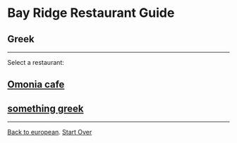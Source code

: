 # Bay Ridge Restaurant Guide
## Greek
---
Select a restaurant:
## [Omonia cafe](https://omoniacafe.com/)
## [something greek](https://www.somethingreekonline.com/)
---

[Back to european](European/european.md).
[Start Over](../home.md)
